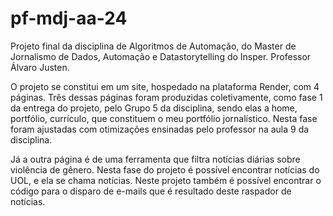 # pf-mdj-aa-24

Projeto final da disciplina de Algoritmos de Automação, do Master de Jornalismo de Dados, Automação e Datastorytelling do Insper. Professor Álvaro Justen.

O projeto se constitui em um site, hospedado na plataforma Render, com 4 páginas. Três dessas páginas foram produzidas coletivamente, como fase 1 da entrega do projeto, pelo Grupo 5 da disciplina, sendo elas a home, portfólio, currículo, que constituem o meu portfólio jornalístico. Nesta fase foram ajustadas com otimizações ensinadas pelo professor na aula 9 da disciplina. 

Já a outra página é de uma ferramenta que filtra notícias diárias sobre violência de gênero. Nesta fase do projeto é possível encontrar notícias do UOL, e ela se chama notícias. Neste projeto também é possível encontrar o código para o disparo de e-mails que é resultado deste raspador de notícias.
